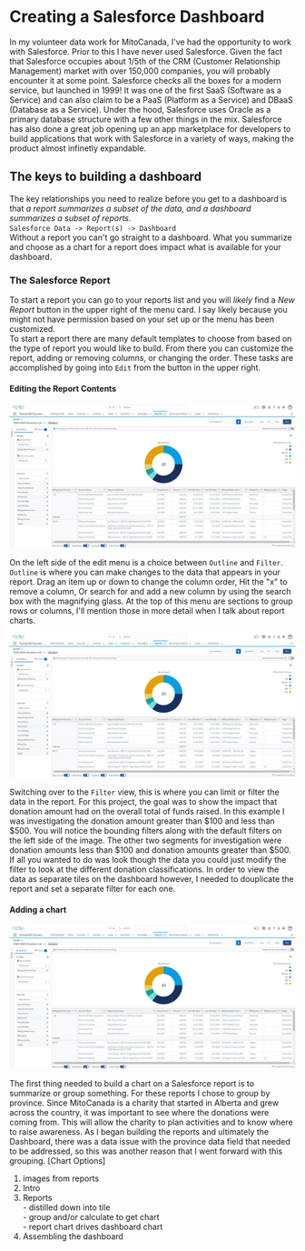 # Creating a Salesforce Dashboard

In my volunteer data work for MitoCanada, I've had the opportunity to work with Salesforce.  Prior to this I have never used Salesforce.  Given the fact that Salesforce occupies about 1/5th of the CRM (Customer Relationship Management) market with over 150,000 companies, you will probably encounter it at some point.  Salesforce checks all the boxes for a modern service, but launched in 1999!  It was one of the first SaaS (Software as a Service) and can also claim to be a PaaS (Platform as a Service) and DBaaS (Database as a Service).  Under the hood, Salesforce uses Oracle as a primary database structure with a few other things in the mix.  Salesforce has also done a great job opening up an app marketplace for developers to build applications that work with Salesforce in a variety of ways, making the product almost infinetly expandable.

## The keys to building a dashboard

The key relationships you need to realize before you get to a dashboard is that *a report summarizes a subset of the data, and a dashboard summarizes a subset of reports.*  
`Salesforce Data -> Report(s) -> Dashboard`  
Without a report you can't go straight to a dashboard.  What you summarize and choose as a chart for a report does impact what is available for your dashboard.

### The Salesforce Report
To start a report you can go to your reports list and you will *likely* find a *New Report* button in the upper right of the menu card.  I say likely because you might not have permission based on your set up or the menu has been customized.  
To start a report there are many default templates to choose from based on the type of report you would like to build. From there you can customize the report, adding or removing columns, or changing the order.  These tasks are accomplished by going into `Edit` from the button in the upper right.  

#### Editing the Report Contents
![Salesforce Dashboard Outline][Dashboard]

[Dashboard]: https://github.com/kcanivet/LearningGitHub/blob/main/Salesforce%20Report_edit1_outline.jpg "Setting up a Report - Edit {Outline View}"  

On the left side of the edit menu is a choice between `Outline` and `Filter`.  `Outline` is where you can make changes to the data that appears in your report.  Drag an item up or down to change the column order, Hit the "x" to remove a column, Or search for and add a new column by using the search box with the magnifying glass.  At the top of this menu are sections to group rows or columns, I'll mention those in more detail when I talk about report charts.  

![Salesforce Dashboard Outline][Dashboard]

[Dashboard]: https://github.com/kcanivet/LearningGitHub/blob/main/Salesforce%20Report_edit1_filter.jpg "Setting up a Report - Edit {Filter View}"  

Switching over to the `Filter` view, this is where you can limit or filter the data in the report.  For this project, the goal was to show the impact that donation amount had on the overall total of funds raised.  In this example I was investigating the donation amount greater than $100 and less than $500.  You will notice the bounding filters along with the default filters on the left side of the image.  The other two segments for investigation were donation amounts less than $100 and donation amounts greater than $500.  If all you wanted to do was look though the data you could just modify the filter to look at the different donation classifications.  In order to view the data as separate tiles on the dashboard however, I needed to douplicate the report and set a separate filter for each one.  

#### Adding a chart

![Salesforce Dashboard Outline][Dashboard]

[Dashboard]: https://github.com/kcanivet/LearningGitHub/blob/main/Salesforce%20Report_edit1_chart.jpg "Report Chart Settings"  

The first thing needed to build a chart on a Salesforce report is to summarize or group something.  For these reports I chose to group by province.  Since MitoCanada is a charity that started in Alberta and grew across the country, it was important to see where the donations were coming from.  This will allow the charity to plan activities and to know where to raise awareness.  As I began building the reports and ultimately the Dashboard, there was a data issue with the province data field that needed to be addressed, so this was another reason that I went forward with this grouping.  [Chart Options]

  1. images from reports
  2. Intro
  3. Reports  
    - distilled down into tile  
    - group and/or calculate to get chart  
    - report chart drives dashboard chart
  4. Assembling the dashboard 
